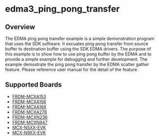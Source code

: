# edma3_ping_pong_transfer

## Overview
The EDMA ping pong transfer example is a simple demonstration program that uses the SDK software.
It excuates ping pong transfer from source buffer to destination buffer using the SDK EDMA drivers.
The purpose of this example is to show how to use ping pong buffer by the EDMA and to provide a simple example for
debugging and further development.
The example demostrate the ping pong transfer by the EDMA scatter gather feature.
Please reference user manual for the detail of the feature.

## Supported Boards
- [FRDM-MCXA153](../../../_boards/frdmmcxa153/driver_examples/edma3/ping_pong_transfer/example_board_readme.md)
- [FRDM-MCXA156](../../../_boards/frdmmcxa156/driver_examples/edma3/ping_pong_transfer/example_board_readme.md)
- [FRDM-MCXA166](../../../_boards/frdmmcxa166/driver_examples/edma3/ping_pong_transfer/example_board_readme.md)
- [FRDM-MCXA276](../../../_boards/frdmmcxa276/driver_examples/edma3/ping_pong_transfer/example_board_readme.md)
- [FRDM-MCXN236](../../../_boards/frdmmcxn236/driver_examples/edma3/ping_pong_transfer/example_board_readme.md)
- [FRDM-MCXN947](../../../_boards/frdmmcxn947/driver_examples/edma3/ping_pong_transfer/example_board_readme.md)
- [MCX-N5XX-EVK](../../../_boards/mcxn5xxevk/driver_examples/edma3/ping_pong_transfer/example_board_readme.md)
- [MCX-N9XX-EVK](../../../_boards/mcxn9xxevk/driver_examples/edma3/ping_pong_transfer/example_board_readme.md)
